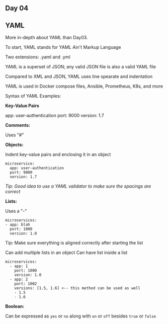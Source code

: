## Day 04

## YAML

More in-depth about YAML than Day03.

To start, YAML stands for YAML Ain't Markup Language

Two extensions: .yaml and .yml

YAML is a superset of JSON; any valid JSON file is also a valid YAML file

Compared to XML and JSON, YAML uses line spearate and indentation

YAML is used in Docker compose files, Ansible, Prometheus, K8s, and more

Syntax of YAML Examples:

**Key-Value Pairs**

app: user-authentication
port: 9000
version: 1.7

**Comments:**

Uses "#" 

**Objects:**

Indent key-value pairs and enclosing it in an object
```
microservice:
  app: user-authentication
  port: 9000
  version: 1.7
```
*Tip: Good idea to use a YAML validator to make sure the spacings are correct*

**Lists:**

Uses a "-"
```
microservices:
- app: blah
  port: 1000
  version: 1.0
```
Tip: Make sure everything is aligned correctly after starting the list

Can add multiple lists in an object
Can have list inside a list
```
microservices:
  - app: 1
    port: 1000
    version: 1.0
  - app: 2
    port: 1002
    versions: [1.5, 1.6] <-- this method can be used as well
    - 1.5
    - 1.6
```
**Boolean:**

Can be expressed as ```yes``` or ```no``` along with ```on``` or ```off``` besides ```true``` or ```false```


